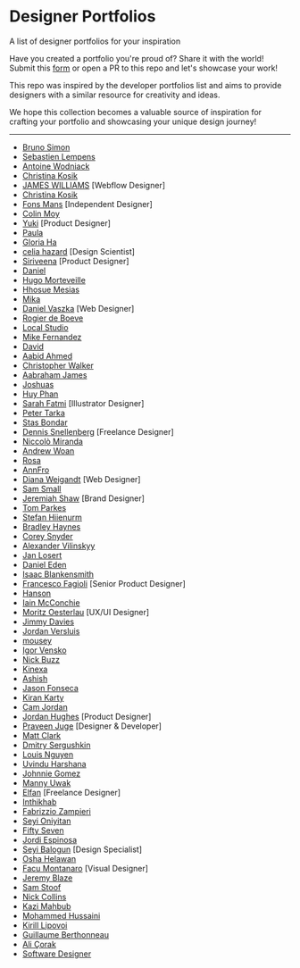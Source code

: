 # Designer Portfolios

A list of designer portfolios for your inspiration

Have you created a portfolio you're proud of? Share it with the world! Submit this [form](https://templyo.io/designer-portfolios) or open a PR to this repo and let's showcase your work! 

This repo was inspired by the developer portfolios list and aims to provide designers with a similar resource for creativity and ideas.

We hope this collection becomes a valuable source of inspiration for crafting your portfolio and showcasing your unique design journey!

---



- [Bruno Simon](https://bruno-simon.com/)
- [Sebastien Lempens](https://www.sebastien-lempens.com/)
- [Antoine Wodniack](https://wodniack.dev/)
- [Christina Kosik](https://www.bychristinakosik.com/)
- [JAMES WILLIAMS](https://www.jameswilliams.design/) [Webflow Designer]
- [Christina Kosik](https://fonsmans.com/)
- [Fons Mans](https://fonsmans.com/) [Independent Designer]
- [Colin Moy](https://colin-moy.webflow.io/)
- [Yuki](https://www.yukiasakura.com/) [Product Designer]
- [Paula](https://www.paulawrzecionowska.com/)
- [Gloria Ha](https://www.gloriaha.com/)
- [celia hazard](https://www.celiahazard.com/) [Design Scientist]
- [Siriveena](https://www.sirirosa.co/) [Product Designer]
- [Daniel](https://danielklopper.com/)
- [Hugo Morteveille](https://hugomorteveille.fr/)
- [Hhosue Mesias](https://www.jhosuemesias.com/)
- [Mika](https://www.unbearable.design/)
- [Daniel Vaszka](https://www.danielvaszka.com/) [Web Designer]
- [Rogier de Boeve](https://rogierdeboeve.com/)
- [Local Studio](https://localstudio.fr/)
- [Mike Fernandez](https://www.mike-fernandez.dev/)
- [David](https://www.davidanthonychenault.com/)
- [Aabid Ahmed](https://sawad.framer.website/)
- [Christopher Walker](https://stabraq.framer.website/)
- [Aabraham James](https://seera.framer.website/)
- [Joshuas](https://www.joshuas.world/)
- [Huy Phan](https://huyml.co/)
- [Sarah Fatmi](https://sarahfatmi.com/en) [Illustrator Designer]
- [Peter Tarka](https://petertarka.com/)
- [Stas Bondar](https://www.stabondar.com/)
- [Dennis Snellenberg](https://dennissnellenberg.com/) [Freelance Designer]
- [Niccolò Miranda](https://www.niccolomiranda.com/)
- [Andrew Woan](https://www.woanminecraftfolio.com)
- [Rosa](https://www.contraztmedia.nl)
- [AnnFro](https://annfrol.github.io)
- [Diana Weigandt](https://diweidt.tilda.ws) [Web Designer]
- [Sam Small](https://samsmall.design)
- [Jeremiah Shaw](https://www.jermshaw.com) [Brand Designer]
- [Tom Parkes](https://www.tparkes.com)
- [Stefan Hiienurm](https://shiienurm.com)
- [Bradley Haynes](https://www.bradleyhaynes.com)
- [Corey Snyder](https://tangerineindustries.com)
- [Alexander Vilinskyy](https://www.vilinskyy.com)
- [Jan Losert](https://www.janlosert.com)
- [Daniel Eden](https://daneden.me)
- [Isaac Blankensmith](https://isaacblankensmith.com)
- [Francesco Fagioli](https://www.francescofagioli.me) [Senior Product Designer]
- [Hanson](https://www.hansonwu.com)
- [Iain McConchie](https://www.konch.net)
- [Moritz Oesterlau](https://www.moritzoesterlau.de) [UX/UI Designer]
- [Jimmy Davies](https://jimmydavies.com)
- [Jordan Versluis](https://www.jordanversluis.net)
- [mousey](https://www.mousey.design)
- [Igor Vensko](https://wizardmode.io)
- [Nick Buzz](https://baked.design)
- [Kinexa](https://www.kinexa.agency)
- [Ashish](https://bionicashish.framer.website)
- [Jason Fonseca](https://www.jasonfonseca.com)
- [Kiran Karty](https://kirankarty.designfolio.me)
- [Cam Jordan](https://www.cjpux.com)
- [Jordan Hughes](https://jordanhughes.co) [Product Designer]
- [Praveen Juge](https://praveenjuge.com) [Designer & Developer]
- [Matt Clark](https://www.narrow.land/matt-clark)
- [Dmitry Sergushkin](https://www.dmitrysergushkin.com)
- [Louis Nguyen](https://louisnguyen.co)
- [Uvindu Harshana](https://itsnue.github.io)
- [Johnnie Gomez](https://www.johnnies.life)
- [Manny Uwak](https://www.manny-uwak.com)
- [Elfan](https://melfanza.typedream.app) [Freelance Designer]
- [Inthikhab](https://inthikhab.framer.website)
- [Fabrizzio Zampieri](https://fzamp.design)
- [Seyi Oniyitan](https://seyi.webflow.io)
- [Fifty Seven](https://www.fiftyseven.co)
- [Jordi Espinosa](https://www.jordiespinosa.com)
- [Seyi Balogun](https://seyidesigns.netlify.app) [Design Specialist]
- [Osha Helawan](https://oshahelawan.framer.website)
- [Facu Montanaro](https://www.facumontanaro.com) [Visual Designer]
- [Jeremy Blaze](https://neverbeforeseen.co)
- [Sam Stoof](https://www.samstoof.com)
- [Nick Collins](https://nickcollins.co)
- [Kazi Mahbub](https://mahbubuiux.com)
- [Mohammed Hussaini](https://heylekan.vercel.app)
- [Kirill Lipovoi](https://lipovoikirill.work)
- [Guillaume Berthonneau](https://bguillaume.fr)
- [Ali Çorak](https://alicorak.com)
- [Software Designer](https://www.johannesgerber.de)



